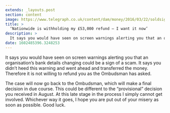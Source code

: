 ```yaml
--- 
extends: _layouts.post 
section: content 
image: https://www.telegraph.co.uk/content/dam/money/2016/03/22/soldsign_trans_NvBQzQNjv4BqVYxRx2_9udgNR4uaqOYbBv36HZ6isQdRzoFma-tRmjs.jpg?impolicy=logo-overlay 
title: > 
  ‘Nationwide is withholding my £53,000 refund – I want it now’ 
description: > 
  It says you would have seen on screen warnings alerting you that an organisation’s bank details changing could be a sign of a scam.It says you didn’t heed this warning and went ahead and transferred the money.Therefore it is not willing to refund you as the Ombudsman has asked.The case will now go back to the Ombudsman, which will make a final decision in due course.Whichever way it goes, I hope you are put out of your misery as soon as possible. 
date: 1602485396.3248253 
--- 
```

It says you would have seen on screen warnings alerting you that an organisation’s bank details changing could be a sign of a scam. It says you didn’t heed this warning and went ahead and transferred the money. Therefore it is not willing to refund you as the Ombudsman has asked.

The case will now go back to the Ombudsman, which will make a final decision in due course. This could be different to the “provisional” decision you received in August. At this late stage in the process I simply cannot get involved. Whichever way it goes, I hope you are put out of your misery as soon as possible. Good luck.